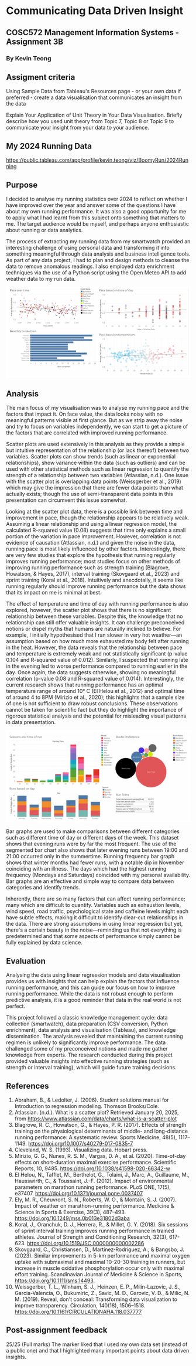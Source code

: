 # Communicating Data Driven Insight
## COSC572 Management Information Systems - Assignment 3B
### By Kevin Teong

## Assigment criteria
Using Sample Data from Tableau's Resources page - or your own data if preferred - create a data visualisation that communicates an insight from the data

Explain Your Application of Unit Theory in Your Data Visualisation. Briefly describe how you used unit theory from Topic 7, Topic 8 or Topic 9 to communicate your insight from your data to your audience.

## My 2024 Running Data
https://public.tableau.com/app/profile/kevin.teong/viz/BoomyRun/2024Running

## Purpose
I decided to analyse my running statistics over 2024 to reflect on whether I have improved over the year and answer some of the questions I have about my own running performance. It was also a good opportunity for me to apply what I had learnt from this subject onto something that matters to me. The target audience would be myself, and perhaps anyone enthusiastic about running or data analytics.

The process of extracting my running data from my smartwatch provided an interesting challenge of using personal data and transforming it into something meaningful through data analysis and business intelligence tools. As part of any data project, I had to plan and design methods to cleanse the data to remove anomalous readings. I also employed data enrichment techniques via the use of a Python script using the Open Meteo API to add weather data to my run data.

![pic1.png](pic1.png)

## Analysis
The main focus of my visualisation was to analyse my running pace and the factors that impact it. On face value, the data looks noisy with no meaningful patterns visible at first glance. But as we strip away the noise and try to focus on variables independently, we can start to get a picture of the factors that are correlated with improved running performance.

Scatter plots are used extensively in this analysis as they provide a simple but intuitive representation of the relationship (or lack thereof) between two variables. Scatter plots can show trends (such as linear or exponential relationships), show variance within the data (such as outliers) and can be used with other statistical methods such as linear regression to quantify the strength of a relationship between two variables (Atlassian, n.d.). One issue with the scatter plot is overlapping data points (Weissgerber et al., 2019) which may give the impression that there are fewer data points than what actually exists; though the use of semi-transparent data points in this presentation can circumvent this issue somewhat.

Looking at the scatter plot data, there is a possible link between time and improvement in pace, though the relationship appears to be relatively weak. Assuming a linear relationship and using a linear regression model, the calculated R-squared value (0.08) suggests that time only explains a small portion of the variation in pace improvement. However, correlation is not evidence of causation (Atlassian, n.d.) and given the noise in the data, running pace is most likely influenced by other factors. Interestingly, there are very few studies that explore the hypothesis that running regularly improves running performance; most studies focus on other methods of improving running performance such as strength training (Blagrove, Howatson, & Hayes, 2017), interval training (Skovgaard et al., 2023) and sprint training (Koral et al., 2018). Intuitively and anecdotally, it seems like running regularly should improve running performance but the data shows that its impact on me is minimal at best.

The effect of temperature and time of day with running performance is also explored, however, the scatter plot shows that there is no significant relationship between these variables. Despite this, the knowledge that no relationship can still offer valuable insights. It can challenge preconceived notions or dispel myths that humans are naturally inclined to believe. For example, I initially hypothesised that I ran slower in very hot weather—an assumption based on how much more exhausted my body felt after running in the heat. However, the data reveals that the relationship between pace and temperature is extremely weak and not statistically significant (p-value 0.104 and R-squared value of 0.012). Similarly, I suspected that running late in the evening led to worse performance compared to running earlier in the day. Once again, the data suggests otherwise, showing no meaningful correlation (p-value 0.08 and R-squared value of 0.014). Interestingly, the current research shows that running performance has an optimal temperature range of around 10° C (El Helou et al., 2012) and optimal time of around 4 to 8PM (Mirizio et al., 2020); this highlights that a sample size of one is not sufficient to draw robust conclusions. These observations cannot be taken for scientific fact but they do highlight the importance of rigorous statistical analysis and the potential for misleading visual patterns in data presentation.

![pic2.png](pic2.png)

Bar graphs are used to make comparisons between different categories such as different time of day or different days of the week. This dataset shows that evening runs were by far the most frequent. The use of the segmented bar chart also shows that later evening runs between 19:00 and 21:00 occurred only in the summertime. Running frequency bar graph shows that winter months had fewer runs, with a notable dip in November coinciding with an illness. The days which had the highest running frequency (Mondays and Saturdays) coincided with my personal availability. Bar graphs are an effective and simple way to compare data between categories and identify trends.

Inherently, there are so many factors that can affect running performance; many which are difficult to quantify. Variables such as exhaustion levels, wind speed, road traffic, psychological state and caffeine levels might each have subtle effects, making it difficult to identify clear-cut relationships in the data. There are strong assumptions in using linear regression but yet, there's a certain beauty in the noise—reminding us that not everything is predetermined and that some aspects of performance simply cannot be fully explained by data science.

## Evaluation
Analysing the data using linear regression models and data visualisation provides us with insights that can help explain the factors that influence running performance, and this can guide our focus on how to improve running performance. While the data is not robust enough to perform predictive analysis, it is a good reminder that data in the real world is not perfect.

This project followed a classic knowledge management cycle: data collection (smartwatch), data preparation (CSV conversion, Python enrichment), data analysis and visualisation (Tableau), and knowledge dissemination. The analysis revealed that maintaining the current running regimen is unlikely to significantly improve performance. The data challenged some of my preconceived notions and made me gather knowledge from experts. The research conducted during this project provided valuable insights into effective running strategies (such as strength or interval training), which will guide future training decisions.

## References
1. Abraham, B., & Ledolter, J. (2006). Student solutions manual for Introduction to regression modeling. Thomson Brooks/Cole.
2. Atlassian. (n.d.). What is a scatter plot? Retrieved January 20, 2025, from https://www.atlassian.com/data/charts/what-is-a-scatter-plot
3. Blagrove, R. C., Howatson, G., & Hayes, P. R. (2017). Effects of strength training on the physiological determinants of middle- and long-distance running performance: A systematic review. Sports Medicine, 48(5), 1117–1149. https://doi.org/10.1007/s40279-017-0835-7
4. Cleveland, W. S. (1993). Visualizing data. Hobart press.
5. Mirizio, G. G., Nunes, R. S. M., Vargas, D. A., et al. (2020). Time-of-day effects on short-duration maximal exercise performance. Scientific Reports, 10, 9485. https://doi.org/10.1038/s41598-020-66342-w
6. El Helou, N., Tafflet, M., Berthelot, G., Tolaini, J., Marc, A., Guillaume, M., Hausswirth, C., & Toussaint, J.-F. (2012). Impact of environmental parameters on marathon running performance. PLoS ONE, 17(5), e37407. https://doi.org/10.1371/journal.pone.0037407
7. Ely, M. R., Cheuvront, S. N., Roberts, W. O., & Montain, S. J. (2007). Impact of weather on marathon-running performance. Medicine & Science in Sports & Exercise, 39(3), 487–493. https://doi.org/10.1249/mss.0b013e31802d3aba
8. Koral, J., Oranchuk, D. J., Herrera, R., & Millet, G. Y. (2018). Six sessions of sprint interval training improves running performance in trained athletes. Journal of Strength and Conditioning Research, 32(3), 617-623. https://doi.org/10.1519/JSC.0000000000002286
9. Skovgaard, C., Christiansen, D., Martínez‐Rodríguez, A., & Bangsbo, J. (2023). Similar improvements in 5-km performance and maximal oxygen uptake with submaximal and maximal 10-20-30 training in runners, but increase in muscle oxidative phosphorylation occur only with maximal effort training. Scandinavian Journal of Medicine & Science in Sports, https://doi.org/10.1111/sms.14493.
10. Weissgerber, T. L., Winham, S. J., Heinzen, E. P., Milin-Lazovic, J. S., Garcia-Valencia, O., Bukumiric, Z., Savic, M. D., Garovic, V. D., & Milic, N. M. (2019). Reveal, don't conceal: Transforming data visualization to improve transparency. Circulation, 140(18), 1506–1518. https://doi.org/10.1161/CIRCULATIONAHA.118.037777

## Post-assignment feedback
25/25 (Full marks)
The marker liked that I used my own data set (instead of a public one) and that I highlighted many important points about data driven insights.
